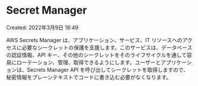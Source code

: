 # Secret Manager

Created: 2022年3月9日 18:49

AWS Secrets Manager は、アプリケーション、サービス、IT リソースへのアクセスに必要なシークレットの保護を支援します。このサービスは、データベースの認証情報、API キー、その他のシークレットをそのライフサイクルを通して容易にローテーション、管理、取得できるようにします。ユーザーとアプリケーションは、Secrets Manager API を呼び出してシークレットを取得しますので、秘密情報をプレーンテキストでコードに書き込む必要がなくなります。